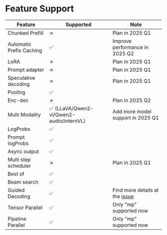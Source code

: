 # Feature Support

| Feature | Supported | Note |
|---------|-----------|------|
| Chunked Prefill | ✗ | Plan in 2025 Q1 |
| Automatic Prefix Caching | ✅ | Improve performance in 2025 Q2 |
| LoRA | ✗ | Plan in 2025 Q1 |
| Prompt adapter | ✗ | Plan in 2025 Q1 |
| Speculative decoding | ✗ | Plan in 2025 Q1 |
| Pooling | ✅ | |
| Enc-dec | ✗ | Plan in 2025 Q2 |
| Multi Modality | ✅ (LLaVA/Qwen2-vl/Qwen2-audio/internVL)| Add more model support in 2025 Q1 |
| LogProbs | ✅ ||
| Prompt logProbs | ✅ ||
| Async output | ✅ ||
| Multi step scheduler | ✗ | Plan in 2025 Q1 |
| Best of | ✅ ||
| Beam search | ✅ ||
| Guided Decoding | ✅ | Find more details at the [<u>issue</u>](https://github.com/vllm-project/vllm-ascend/issues/177) |
| Tensor Parallel | ✅ | Only "mp" supported now |
| Pipeline Parallel | ✅ | Only "mp" supported now |
